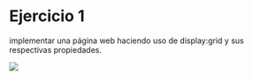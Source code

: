 # Ejercicio 1

implementar una página web haciendo uso de display:grid y sus respectivas propiedades.

![](https://res.cloudinary.com/db9wh5uvt/image/upload/c_scale,w_692/v1626033035/grid-1_hcmsx4.png)